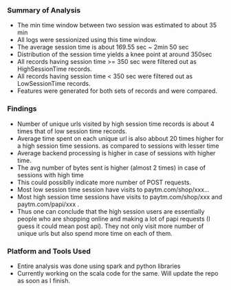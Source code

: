 ### Summary of Analysis

* The min time window between two session was estimated to about 35 min
* All logs were sessionized using this time window.
* The average session time is about 169.55 sec ~ 2min 50 sec
* Distribution of the session time yields a knee point at around 350sec 
* All records having session time >= 350 sec were filtered out as HighSessionTime records.
* All records having session time < 350 sec were filtered out as LowSessionTime records.
* Features were generated for both sets of records and were compared.


### Findings

* Number of unique urls visited by high session time records is about 4 times that of low session time records.
* Average time spent on each unique url is also abbout 20 times higher for a high session time sessions.
as compared to sessions with lesser time
* Average backend processing is higher in case of sessions with higher time.
* The avg number of bytes sent is higher (almost 2 times) in case of sessions with high time
* This could possiblly indicate more number of POST requests.
* Most low session time session have visits to paytm.com/shop/xxx...
* Most high session time sessions have visits to paytm.com/shop/xxx  and paytm.com/papi/xxx .
* Thus one can conclude that the high session users are essentially people who are shopping online and making a lot of papi requests (I guess it could mean post api). They not only visit more number of unique urls but also spend more time on each of them.



### Platform and Tools Used

* Entire analysis was done using spark and python libraries 
* Currently working on the scala code for the same. Will update the repo as soon as I finish.

 
